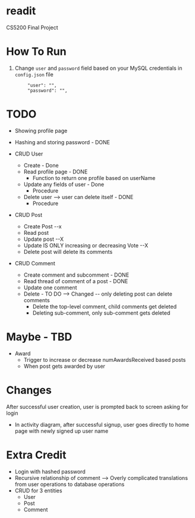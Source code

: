 # readit

CS5200 Final Project

# How To Run

1. Change `user` and `password` field based on your MySQL credentials in `config.json` file

```
        "user": "",
        "password": "",

```

# TODO

- Showing profile page

- Hashing and storing password - DONE

- CRUD User

  - Create - Done
  - Read profile page - DONE
    - Function to return one profile based on userName
  - Update any fields of user - Done
    - Procedure
  - Delete user --> user can delete itself - DONE
    - Procedure

- CRUD Post

  - Create Post --x
  - Read post
  - Update post --X
  - Update IS ONLY increasing or decreasing Vote --X
  - Delete post will delete its comments

- CRUD Comment
  - Create comment and subcomment - DONE
  - Read thread of comment of a post  - DONE
  - Update one comment 
  - Delete - TO DO --> Changed 
      -- only deleting post can delete comments
    - Delete the top-level comment, child comments get deleted
    - Deleting sub-comment, only sub-comment gets deleted

# Maybe - TBD

- Award
  - Trigger to increase or decrease numAwardsReceived based posts
  - When post gets awarded by user

# Changes

After successful user creation, user is prompted back to screen asking for login

- In activity diagram, after successful signup, user goes directly to home page with newly signed up user name

# Extra Credit

- Login with hashed password
- Recursive relationship of comment --> Overly complicated translations from user operations to database operations
- CRUD for 3 entities
    - User
    - Post
    - Comment

